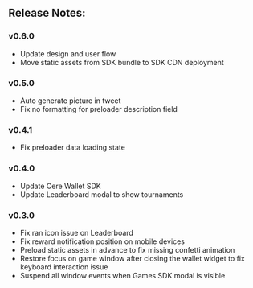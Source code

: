 ## Release Notes:

### v0.6.0

- Update design and user flow
- Move static assets from SDK bundle to SDK CDN deployment

### v0.5.0

- Auto generate picture in tweet
- Fix no formatting for preloader description field

### v0.4.1

- Fix preloader data loading state

### v0.4.0

- Update Cere Wallet SDK
- Update Leaderboard modal to show tournaments

### v0.3.0

- Fix ran icon issue on Leaderboard
- Fix reward notification position on mobile devices
- Preload static assets in advance to fix missing confetti animation
- Restore focus on game window after closing the wallet widget to fix keyboard interaction issue
- Suspend all window events when Games SDK modal is visible
